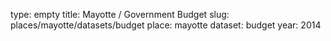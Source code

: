 type: empty
title: Mayotte / Government Budget
slug: places/mayotte/datasets/budget
place: mayotte
dataset: budget
year: 2014
